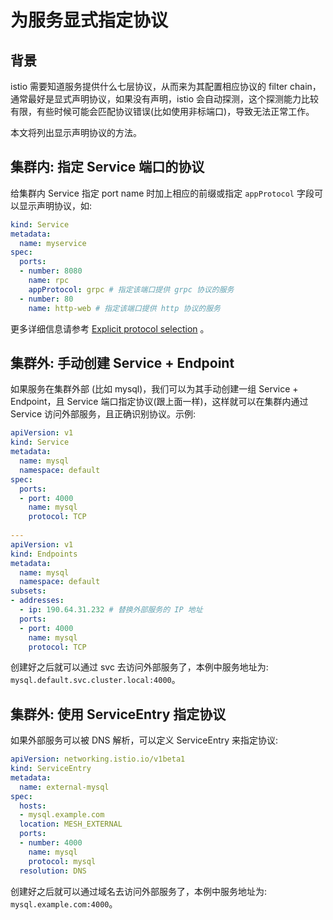 # 为服务显式指定协议

## 背景

istio 需要知道服务提供什么七层协议，从而来为其配置相应协议的 filter chain，通常最好是显式声明协议，如果没有声明，istio 会自动探测，这个探测能力比较有限，有些时候可能会匹配协议错误(比如使用非标端口)，导致无法正常工作。

本文将列出显示声明协议的方法。

## 集群内: 指定 Service 端口的协议

给集群内 Service 指定 port name 时加上相应的前缀或指定 `appProtocol` 字段可以显示声明协议，如:

```yaml
kind: Service
metadata:
  name: myservice
spec:
  ports:
  - number: 8080
    name: rpc
    appProtocol: grpc # 指定该端口提供 grpc 协议的服务
  - number: 80
    name: http-web # 指定该端口提供 http 协议的服务
```

更多详细信息请参考 [Explicit protocol selection](https://istio.io/latest/docs/ops/configuration/traffic-management/protocol-selection/#explicit-protocol-selection) 。

## 集群外: 手动创建 Service + Endpoint

如果服务在集群外部 (比如 mysql)，我们可以为其手动创建一组 Service + Endpoint，且 Service 端口指定协议(跟上面一样)，这样就可以在集群内通过 Service 访问外部服务，且正确识别协议。示例:

```yaml
apiVersion: v1
kind: Service
metadata:
  name: mysql
  namespace: default
spec:
  ports:
  - port: 4000
    name: mysql
    protocol: TCP
    
---
apiVersion: v1
kind: Endpoints
metadata:
  name: mysql
  namespace: default
subsets:
- addresses:
  - ip: 190.64.31.232 # 替换外部服务的 IP 地址
  ports:
  - port: 4000
    name: mysql
    protocol: TCP
```

创建好之后就可以通过 svc 去访问外部服务了，本例中服务地址为: `mysql.default.svc.cluster.local:4000`。

## 集群外: 使用 ServiceEntry 指定协议

如果外部服务可以被 DNS 解析，可以定义 ServiceEntry 来指定协议:

```yaml
apiVersion: networking.istio.io/v1beta1
kind: ServiceEntry
metadata:
  name: external-mysql
spec:
  hosts:
  - mysql.example.com
  location: MESH_EXTERNAL
  ports:
  - number: 4000
    name: mysql
    protocol: mysql
  resolution: DNS
```

创建好之后就可以通过域名去访问外部服务了，本例中服务地址为: `mysql.example.com:4000`。